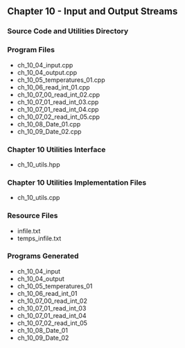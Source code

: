 ## Chapter 10 - Input and Output Streams
### Source Code and Utilities Directory

### Program Files
* ch\_10\_04\_input.cpp
* ch\_10\_04\_output.cpp
* ch\_10\_05\_temperatures\_01.cpp
* ch\_10\_06\_read\_int\_01.cpp
* ch\_10\_07\_00\_read\_int\_02.cpp
* ch\_10\_07\_01\_read\_int\_03.cpp
* ch\_10\_07\_01\_read\_int\_04.cpp
* ch\_10\_07\_02\_read\_int\_05.cpp
* ch\_10\_08\_Date\_01.cpp
* ch\_10\_09\_Date\_02.cpp 

### Chapter 10 Utilities Interface
* ch\_10\_utils.hpp

### Chapter 10 Utilities Implementation Files
* ch\_10\_utils.cpp

### Resource Files
* infile.txt
* temps\_infile.txt

### Programs Generated
* ch\_10\_04\_input
* ch\_10\_04\_output
* ch\_10\_05\_temperatures\_01
* ch\_10\_06\_read\_int\_01
* ch\_10\_07\_00\_read\_int\_02
* ch\_10\_07\_01\_read\_int\_03
* ch\_10\_07\_01\_read\_int\_04
* ch\_10\_07\_02\_read\_int\_05
* ch\_10\_08\_Date\_01
* ch\_10\_09\_Date\_02
